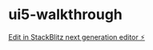 # ui5-walkthrough

[Edit in StackBlitz next generation editor ⚡️](https://stackblitz.com/~/github.com/dsi-c/ui5-walkthrough)